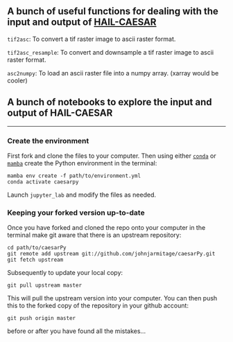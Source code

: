 ## A bunch of useful functions for dealing with the input and output of [HAIL-CAESAR](https://github.com/dvalters/HAIL-CAESAR)

`tif2asc`: To convert a tif raster image to ascii raster format.

`tif2asc_resample`: To convert and downsample a tif raster image to ascii raster format.

`asc2numpy`: To load an ascii raster file into a numpy array. (xarray would be cooler)

## A bunch of notebooks to explore the input and output of HAIL-CAESAR

---

### Create the environment

First fork and clone the files to your computer. Then using either [`conda`](https://docs.conda.io/en/latest/miniconda.html) or [`mamba`](https://mamba.readthedocs.io/en/latest/) create the Python environment in the terminal:

```
mamba env create -f path/to/environment.yml
conda activate caesarpy 
```
Launch `jupyter_lab` and modify the files as needed.

### Keeping your forked version up-to-date

Once you have forked and cloned the repo onto your computer in the terminal make git aware that there is an upstream repository:

```
cd path/to/caesarPy
git remote add upstream git://github.com/johnjarmitage/caesarPy.git
git fetch upstream
```
Subsequently to update your local copy:
```
git pull upstream master
```
This will pull the upstream version into your computer. You can then push this to the forked copy of the repository in your github account:
```
git push origin master
```
before or after you have found all the mistakes...


